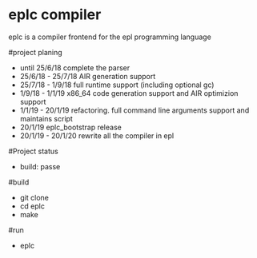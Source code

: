 # eplc compiler 
eplc is a compiler frontend for the epl programming language

#project planing
* until 25/6/18 complete the parser
* 25/6/18 - 25/7/18 AIR generation support
* 25/7/18 - 1/9/18 full runtime support (including optional gc)
* 1/9/18  - 1/1/19 x86_64 code generation support and AIR optimizion support
* 1/1/19 - 20/1/19 refactoring. full command line arguments support and maintains script
* 20/1/19 eplc_bootstrap release 
* 20/1/19 - 20/1/20 rewrite all the compiler in epl

#Project status
* build: passe

#build
* git clone <eplc>
* cd eplc
* make

#run 
* eplc <filename>
